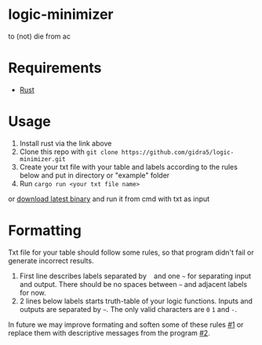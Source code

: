 # logic-minimizer
to (not) die from ac 

# Requirements
* [Rust](https://www.rust-lang.org/tools/install)

# Usage
1. Install rust via the link above
2. Clone this repo with `git clone https://github.com/gidra5/logic-minimizer.git`
3. Create your txt file with your table and labels according to the rules below and put in directory or "example" folder
4. Run `cargo run <your txt file name>`

or [download latest binary](https://github.com/gidra5/logic-minimizer/releases) and run it from cmd with txt as input
  
# Formatting  
Txt file for your table should follow some rules, so that program didn't fail or generate incorrect results.

1. First line describes labels separated by ` ` and one `~` for separating input and output. 
There should be no spaces between `~` and adjacent labels for now. 
2. 2 lines below labels starts truth-table of your logic functions. 
Inputs and outputs are separated by `~`. 
The only valid characters are `0` `1` and `-`.

In future we may improve formating and soften some of these rules [#1](https://github.com/gidra5/logic-minimizer/issues/1) or replace them with descriptive messages from the program [#2](https://github.com/gidra5/logic-minimizer/issues/2).
